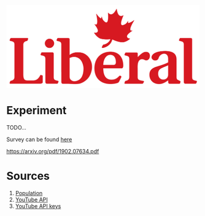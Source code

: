![Liberal Party](other/liberal.png)

# Experiment
TODO...

Survey can be found [here](https://cesarvillarrealg.typeform.com/to/XX9vwSu5)

https://arxiv.org/pdf/1902.07634.pdf

# Sources
1. [Population](https://www150.statcan.gc.ca/t1/tbl1/en/tv.action?pid=1710000901)
3. [YouTube API](https://developers.google.com/youtube/v3/docs/videos/list)
4. [YouTube API keys](https://developers.google.com/youtube/v3/docs/?apix=true)